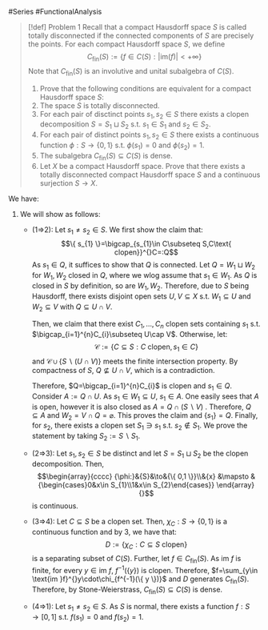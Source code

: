 #Series #FunctionalAnalysis 

> [!def] Problem 1
> Recall that a compact Hausdorff space $S$ is called totally disconnected if the connected components of $S$ are precisely the points. For each compact Hausdorff space $S$, we define $$C_{\text{fin}}(S):=\{ f\in C(S):\left| \text{im}(f) \right| <+\infty \}$$Note that $C_{\text{fin}}(S)$ is an involutive and unital subalgebra of $C(S)$.
> 1. Prove that the following conditions are equivalent for a compact Hausdorff space $S$:
> 	1. The space $S$ is totally disconnected. 
> 	2. For each pair of disctinct points $s_{1},s_{2}\in S$ there exists a clopen decomposition $S=S_{1}\sqcup S_{2}$ s.t. $s_{1}\in S_{1}$ and $s_{2}\in S_{2}$. 
> 	3. For each pair of distinct points $s_{1},s_{2} \in S$ there exists a continuous function $\phi:S\to \{ 0,1 \}$ s.t. $\phi(s_{1})=0$ and $\phi(s_{2})=1$. 
> 	4. The subalgebra $C_{\text{fin}}(S)\subseteq C(S)$  is dense.
> 2. Let $X$ be a compact Hausdorff space. Prove that there exists a totally disconnected compact Hausdorff space $S$ and a continuous surjection $S\to X$.

We have: 
1. We will show as follows:
	- (1=>2): Let $s_{1}\neq s_{2}\in S$. We first show the claim that: $$\{ s_{1} \}=\bigcap_{s_{1}\in C\subseteq S,C\text{ clopen}}^{}C=:Q$$As $s_{1}\in Q$, it suffices to show that $Q$ is connected. Let $Q=W_{1}\sqcup W_{2}$ for $W_{1},W_{2}$ closed in $Q$, where we wlog assume that $s_{1}\in W_{1}$. As $Q$ is closed in $S$ by definition, so are $W_{1},W_{2}$. Therefore, due to $S$ being Hausdorff, there exists disjoint open sets $U,V\subseteq X$ s.t. $W_{1}\subseteq U$ and $W_{2}\subseteq V$ with $Q\subseteq U\cap V$. 
	  
	  Then, we claim that there exist $C_{1},\dots,C_{n}$ clopen sets containing $s_{1}$ s.t. $\bigcap_{i=1}^{n}C_{i}\subseteq U\cap V$. Otherwise, let: $$\mathcal{C}:=\{ C\subseteq S: C \text{ clopen}, s_{1}\in C \}$$ and $\mathcal{C}\cup \{ S \backslash (U\cap V) \}$ meets the finite intersection property. By compactness of $S$, $Q\not\subseteq U\cap V$, which is a contradiction.
	  
	  Therefore, $Q=\bigcap_{i=1}^{n}C_{i}$ is clopen and $s_{1}\in Q$. Consider $A:=Q\cap U$. As $s_{1}\in W_{1}\subseteq U$, $s_{1}\in A$. One easily sees that $A$ is open, however it is also closed as $A=Q\cap(S \backslash  V)$ . Therefore, $Q\subseteq A$ and $W_{2}=V\cap Q=\varnothing$. This proves the claim and $\{ s_{1} \}=Q$. Finally, for $s_{2}$, there exists a clopen set $S_{1}\ni s_{1}$ s.t. $s_{2}\notin S_{1}$. We prove the statement by taking $S_{2}:=S \backslash S_{1}$.
	- (2=>3): Let $s_{1},s_{2}\in S$ be distinct and let $S=S_{1}\sqcup S_{2}$ be the clopen decomposition. Then, $$\begin{array}{cccc} {\phi:}&{S}&\to&{\{ 0,1 \}}\\&{x} &\mapsto & {\begin{cases}0&x\in S_{1}\\1&x\in S_{2}\end{cases}} \end{array}{}$$is continuous.
	- (3=>4): Let $C\subseteq S$ be a clopen set. Then, $\chi_{C}:S\to \{ 0,1 \}$ is a continuous function and by 3, we have that: $$D:=\{ \chi_{C}:C\subseteq S\text{ clopen} \}$$is a separating subset of $C(S)$. Further, let $f\in C_{\text{fin}}(S)$. As $\text{im }f$ is finite, for every $y\in \text{im }f$, $f^{-1}(\{ y \})$ is clopen. Therefore, $f=\sum_{y\in \text{im }f}^{}y\cdot\chi_{f^{-1}(\{ y \})}$ and $D$ generates $C_{\text{fin}}(S)$. Therefore, by Stone-Weierstrass, $C_{\text{fin}}(S)\subseteq C(S)$ is dense.
	- (4=>1): Let $s_{1}\neq s_{2}\in S$. As $S$ is normal, there exists a function $f:S\to[0,1]$ s.t. $f(s_{1})=0$ and $f(s_{2})=1$. 

	  
